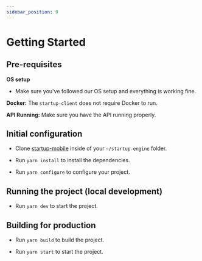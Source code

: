 ```yaml
---
sidebar_position: 0
---
```


# Getting Started

## Pre-requisites

**OS setup**

- Make sure you've followed our OS setup and everything is working fine.

**Docker:** The `startup-client` does not require Docker to run.

**API Running:** Make sure you have the API running properly.

## Initial configuration

- Clone [startup-mobile](https://github.com/startup-bootstrap-engine/startup-mobile) inside of your `~/startup-engine` folder.

- Run `yarn install` to install the dependencies.

- Run `yarn configure` to configure your project.

## Running the project (local development)

- Run `yarn dev` to start the project.

## Building for production

- Run `yarn build` to build the project.

- Run `yarn start` to start the project.
